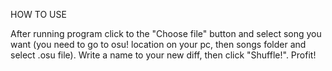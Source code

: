 HOW TO USE

After running program click to the "Choose file" button and select song you want (you need to go to osu! location on your pc, then songs folder and select .osu file). Write a name to your new diff, then click "Shuffle!". Profit!
